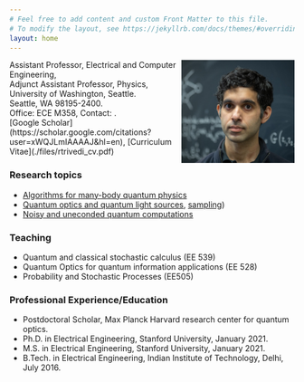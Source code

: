 ```yaml
---
# Feel free to add content and custom Front Matter to this file.
# To modify the layout, see https://jekyllrb.com/docs/themes/#overriding-theme-defaults
layout: home
---
```

<img style="float: right;"  src="./files/rahul.jpeg" width="200"/>
Assistant Professor, Electrical and Computer Engineering,<br />
Adjunct Assistant Professor, Physics,<br />
University of Washington, Seattle.<br />
Seattle, WA  98195-2400.<br />
Office: ECE M358, Contact: <rtriv@uw.edu>.<br />
[Google Scholar](https://scholar.google.com/citations?user=xWQJLmIAAAAJ&hl=en),  [Curriculum Vitae](./files/rtrivedi_cv.pdf)
<br />


### Research topics 
- [Algorithms for many-body quantum physics](./research/#FPF)
- [Quantum optics and quantum light sources](./research/#OT), [sampling](./research/#SM))
- [Noisy and uneconded quantum computations](./research/#Thermo)


### Teaching
- Quantum and classical stochastic calculus (EE 539)
- Quantum Optics for quantum information applications (EE 528)
- Probability and Stochastic Processes (EE505)


### Professional Experience/Education
- Postdoctoral Scholar, Max Planck Harvard research center for quantum optics.       
- Ph.D. in Electrical Engineering, Stanford University, January 2021.
- M.S. in Electrical Engineering, Stanford University, January 2021.
- B.Tech. in Electrical Engineering, Indian Institute of Technology, Delhi, July 2016.
